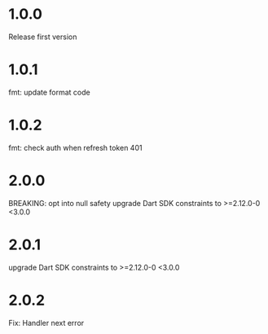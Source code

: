 # 1.0.0
Release first version

# 1.0.1
fmt: update format code

# 1.0.2
fmt: check auth when refresh token 401

# 2.0.0 
BREAKING: opt into null safety
upgrade Dart SDK constraints to >=2.12.0-0 <3.0.0

# 2.0.1
upgrade Dart SDK constraints to >=2.12.0-0 <3.0.0

# 2.0.2
Fix:
Handler next error
